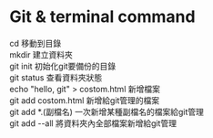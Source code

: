 # Git & terminal command

<html>
  <body>
    <div style="font-size=20px;">cd 移動到目錄</div>
    <div style="font-size=20px;">mkdir 建立資料夾</div>
    <div style="font-size=20px;">git init 初始化git要備份的目錄</div>
    <div style="font-size=20px;">git status 查看資料夾狀態</div>
    <div style="font-size=20px;">echo "hello, git" > costom.html 新增檔案</div>
    <div style="font-size=20px;">git add costom.html 新增給git管理的檔案</div>
    <div style="font-size=20px;">git add *.(副檔名) 一次新增某種副檔名的檔案給git管理</div>
    <div style="font-size=20px;">git add --all 將資料夾內全部檔案新增給git管理</div>
    </body>
  </html>
